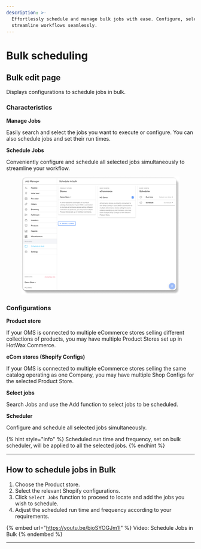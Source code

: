 ```yaml
---
description: >-
  Effortlessly schedule and manage bulk jobs with ease. Configure, select, and
  streamline workflows seamlessly.
---
```


# Bulk scheduling

## Bulk edit page

Displays configurations to schedule jobs in bulk.

### **Characteristics**

**Manage Jobs**

Easily search and select the jobs you want to execute or configure. You can also schedule jobs and set their run times.

**Schedule Jobs**

Conveniently configure and schedule all selected jobs simultaneously to streamline your workflow.

<figure><img src="../../.gitbook/assets/kkkk.png" alt=""><figcaption></figcaption></figure>

### **Configurations**

**Product store**

If your OMS is connected to multiple eCommerce stores selling different collections of products, you may have multiple Product Stores set up in HotWax Commerce.

**eCom stores (Shopify Configs)**

If your OMS is connected to multiple eCommerce stores selling the same catalog operating as one Company, you may have multiple Shop Configs for the selected Product Store.

**Select jobs**

Search Jobs and use the Add function to select jobs to be scheduled.

**Scheduler**

Configure and schedule all selected jobs simultaneously.



{% hint style="info" %}
Scheduled run time and frequency, set on bulk scheduler, will be applied to all the selected jobs.
{% endhint %}

***

## How to schedule jobs in Bulk

1. Choose the Product store.
2. Select the relevant Shopify configurations.
3. Click `Select Jobs` function to proceed to locate and add the jobs you wish to schedule.
4. Adjust the scheduled run time and frequency according to your requirements.

{% embed url="https://youtu.be/bjoSYOGJm1I" %}
Video: Schedule Jobs in Bulk
{% endembed %}

***

